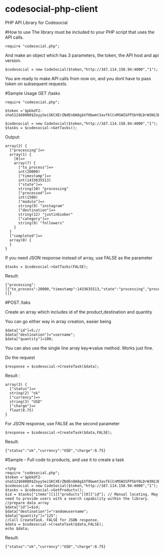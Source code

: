 # codesocial-php-client
PHP API Library for Codesocial

#How to use
The library must be included to your PHP script that uses the API calls.

```
require "codesocial.php";
```
And make an object which has 3 parameters, the token, the API host and api version.

```
$codesocial = new CodeSocial($token,"http://167.114.158.94:4000","1");
```
You are ready to make API calls from now on, and you dont have to pass token on subsequent requests.

#Sample Usage
GET /tasks

```
require "codesocial.php";

$token ='$pbkdf2-sha512$60000$ZoyySeiSKCXErZNdEn0A8g$Xf0bwmt3avfklCnMSWIGFPSbY0LDrW3N13BB4IW/BmYAoAss/D/ClDGgcTgR96d6NFu2p./QsbEVHoU6dIFnTQ';

$codesocial = new CodeSocial($token,"http://167.114.158.94:4000","1");
$tasks = $codesocial->GetTasks();
```
Output:

```
array(2) {
  ["processing"]=>
  array(1) {
    [0]=>
    array(7) {
      ["to_process"]=>
      int(20000)
      ["timestamp"]=>
      int(1433635513)
      ["state"]=>
      string(10) "processing"
      ["processed"]=>
      int(1500)
      ["module"]=>
      string(9) "instagram"
      ["destination"]=>
      string(12) "justinbieber"
      ["category"]=>
      string(9) "followers"
    }
  }
  ["completed"]=>
  array(0) {
  }
}
```
If you need JSON response instead of array, use FALSE as the parameter

```
$tasks = $codesocial->GetTasks(FALSE);
```
Result:
```
{"processing":[{"to_process":20000,"timestamp":1433635513,"state":"processing","processed":1500,"module":"instagram","destination":"justinbieber","category":"followers"}],"completed":[]}
```

#POST /taks

Create an array which includes id of the product,destination and quantity

You can go either way in array creation, easier being

```
$data["id"]=5;//
$data["destination"]="username";
$data["quantity"]=100;
```
You can also use the single line array key=>value method. Works just fine.

Do the request

```
$response = $codesocial->CreateTask($data);

```
Result : 

```
array(3) {
  ["status"]=>
  string(2) "ok"
  ["currency"]=>
  string(3) "USD"
  ["charge"]=>
  float(8.75)
}
```
For JSON response, use FALSE as the second parameter

```
$response = $codesocial->CreateTask($data,FALSE);

```
Result:
```
{"status":"ok","currency":"USD","charge":8.75}
```


#Sample - Full code to products, and use it to create a task
```
<?php
require "codesocial.php";
$token ='$pbkdf2-sha512$60000$ZoyySeiSKCXErZNdEn0A8g$Xf0bwmt3avfklCnMSWIGFPSbY0LDrW3N13BB4IW/BmYAoAss/D/ClDGgcTgR96d6NFu2p./QsbEVHoU6dIFnTQ';
$codesocial = new CodeSocial($token,"http://167.114.158.94:4000","1");
$tasks = $codesocial->GetProducts();
$id = $tasks["items"][1]["products"][0]["id"]; // Manual locating. May need to provide users with a search capability within the library. 
//prepare data array
$data["id"]=$id;
$data["destination"]="randomusername";
$data["quantity"]="125";
//Call CreateTask. FALSE for JSON response.
$data = $codesocial->CreateTask($data,FALSE);
echo $data;
```

Result:
```
{"status":"ok","currency":"USD","charge":8.75}
```

